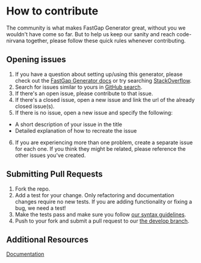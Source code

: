 # How to contribute
The community is what makes FastGap Generator great, without you we wouldn't have come so far. But to help us keep our sanity and reach code-nirvana together, please follow these quick rules whenever contributing.


## Opening issues
1. If you have a question about setting up/using this generator, please check out the [FastGap Generator docs](https://github.com/danielfeelfine/generator-fastgap/blob/master/DOCUMENTATION.md) or try searching  [StackOverflow](http://stackoverflow.com/questions/tagged/generator-fastgap).
2. Search for issues similar to yours in [GitHub search](https://github.com/danielfeelfine/generator-fastgap/search?type=Issues).
3. If there's an open issue, please contribute to that issue.
4. If there's a closed issue, open a new issue and link the url of the already closed issue(s).
5. If there is no issue, open a new issue and specify the following:
  - A short description of your issue in the title
  - Detailed explanation of how to recreate the issue
6. If you are experiencing more than one problem, create a separate issue for each one. If you think they might be related, please reference the other issues you've created.



## Submitting Pull Requests
1. Fork the repo.
2. Add a test for your change. Only refactoring and documentation changes require no new tests. If you are adding functionality or fixing a bug, we need a test!
4. Make the tests pass and make sure you follow [our syntax guidelines](https://github.com/danielfeelfine/generator-fastgap/blob/master/.jshintrc).
5. Push to your fork and submit a pull request to our [the develop branch](https://github.com/danielfeelfine/generator-fastgap/tree/develop).


## Additional Resources
[Documentation](https://github.com/danielfeelfine/generator-fastgap/blob/master/DOCUMENTATION.md)
